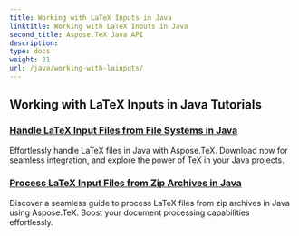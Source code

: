 ```yaml
---
title: Working with LaTeX Inputs in Java
linktitle: Working with LaTeX Inputs in Java
second_title: Aspose.TeX Java API
description: 
type: docs
weight: 21
url: /java/working-with-lainputs/
---
```


## Working with LaTeX Inputs in Java Tutorials
### [Handle LaTeX Input Files from File Systems in Java](./file-system-input/)
Effortlessly handle LaTeX files in Java with Aspose.TeX. Download now for seamless integration, and explore the power of TeX in your Java projects.
### [Process LaTeX Input Files from Zip Archives in Java](./zip-archive-input/)
Discover a seamless guide to process LaTeX files from zip archives in Java using Aspose.TeX. Boost your document processing capabilities effortlessly.